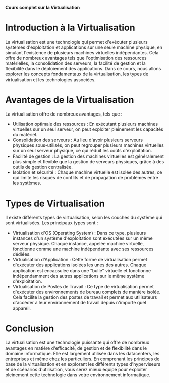 **Cours complet sur la Virtualisation**

Introduction à la Virtualisation
==============================

La virtualisation est une technologie qui permet d'exécuter plusieurs systèmes d'exploitation et applications sur une seule machine physique, en simulant l'existence de plusieurs machines virtuelles indépendantes. Cela offre de nombreux avantages tels que l'optimisation des ressources matérielles, la consolidation des serveurs, la facilité de gestion et la flexibilité dans le déploiement des applications. Dans ce cours, nous allons explorer les concepts fondamentaux de la virtualisation, les types de virtualisation et les technologies associées.

Avantages de la Virtualisation
=============================

La virtualisation offre de nombreux avantages, tels que :

- Utilisation optimale des ressources : En exécutant plusieurs machines virtuelles sur un seul serveur, on peut exploiter pleinement les capacités du matériel.
- Consolidation des serveurs : Au lieu d'avoir plusieurs serveurs physiques sous-utilisés, on peut regrouper plusieurs machines virtuelles sur un seul serveur physique, ce qui réduit les coûts d'exploitation.
- Facilité de gestion : La gestion des machines virtuelles est généralement plus simple et flexible que la gestion de serveurs physiques, grâce à des outils de gestion centralisée.
- Isolation et sécurité : Chaque machine virtuelle est isolée des autres, ce qui limite les risques de conflits et de propagation de problèmes entre les systèmes.

Types de Virtualisation
=======================

Il existe différents types de virtualisation, selon les couches du système qui sont virtualisées. Les principaux types sont :

- Virtualisation d'OS (Operating System) : Dans ce type, plusieurs instances d'un système d'exploitation sont exécutées sur un même serveur physique. Chaque instance, appelée machine virtuelle, fonctionne comme une machine indépendante avec ses ressources dédiées.
- Virtualisation d'Application : Cette forme de virtualisation permet d'exécuter des applications isolées les unes des autres. Chaque application est encapsulée dans une "bulle" virtuelle et fonctionne indépendamment des autres applications sur le même système d'exploitation.
- Virtualisation de Postes de Travail : Ce type de virtualisation permet d'exécuter des environnements de bureau complets de manière isolée. Cela facilite la gestion des postes de travail et permet aux utilisateurs d'accéder à leur environnement de travail depuis n'importe quel appareil.

Conclusion
==========

La virtualisation est une technologie puissante qui offre de nombreux avantages en matière d'efficacité, de gestion et de flexibilité dans le domaine informatique. Elle est largement utilisée dans les datacenters, les entreprises et même chez les particuliers. En comprenant les principes de base de la virtualisation et en explorant les différents types d'hyperviseurs et de scénarios d'utilisation, vous serez mieux équipé pour exploiter pleinement cette technologie dans votre environnement informatique.
